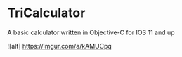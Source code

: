 # TriCalculator
A basic calculator written in Objective-C for IOS 11 and up

![alt] https://imgur.com/a/kAMUCpq
